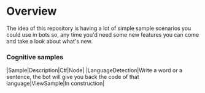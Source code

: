 # Overview
The idea of this repository is having a lot of simple sample scenarios you could use in bots so, any time you'd need some new features you can come and take a look about what's new.

### Cognitive samples

|Sample|Description|C#|Node|
|LanguageDetection|Write a word or a sentence, the bot will give you back the code of that language|ViewSample|In construction|